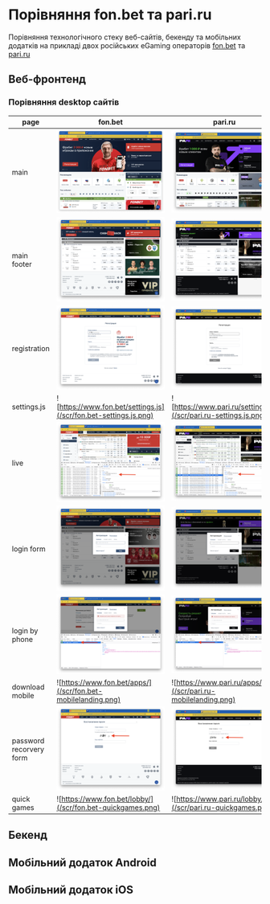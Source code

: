 # Порівняння fon.bet та pari.ru
Порівняння технологічного стеку веб-сайтів, бекенду та мобільних додатків на прикладі двох російських eGaming операторів [fon.bet](https://fon.bet) та [pari.ru](https://pari.ru)

## Веб-фронтенд
### Порівняння desktop сайтів 
| page  | fon.bet | pari.ru |
| --- | --- | --- |
| main | ![fon.bet головна](/scr/fon.bet-main.png) | ![pari.ru головна](/scr/pari.ru-main.png) |
| main footer | ![fon.bet головна футер](/scr/fon.bet-main-footer.png) | ![pari.ru головна футер](/scr/pari.ru-main-footer.png) |
| registration | ![fon.bet](/scr/fon.bet-regform.png) | ![pari.ru](/scr/pari.ru-regform.png) |
| settings.js | ![https://www.fon.bet/settings.js](/scr/fon.bet-settings.js.png) | ![https://www.pari.ru/settings.js](/scr/pari.ru-settings.js.png) |
| live | ![fon.bet live](/scr/fon.bet-eventslist.png) | ![pari.ru live](/scr/pari.ru-eventslist.png) |
| login form | ![fon.bet](/scr/fon.bet-loginform.png) | ![pari.ru головна футер](/scr/pari.ru-loginform.png) |
| login by phone | ![fon.bet](/scr/fon.bet-loginbyphone.png) | ![pari.ru](/scr/pari.ru-loginbyphone.png) |
| download mobile | ![https://www.fon.bet/apps/](/scr/fon.bet-mobilelanding.png) | ![https://www.pari.ru/apps/](/scr/pari.ru-mobilelanding.png) |
| password recorvery form | ![fon.bet](/scr/fon.bet-passwordrecovery.png) | ![pari.ru](/scr/pari.ru-passwordrecovery.png) |
| quick games | ![https://www.fon.bet/lobby/](/scr/fon.bet-quickgames.png) | ![https://www.pari.ru/lobby/](/scr/pari.ru-quickgames.png) |

## Бекенд

## Мобільний додаток Android 

## Мобільний додаток iOS
